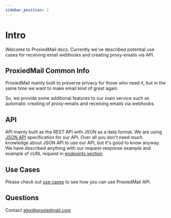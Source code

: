 ```yaml
---
sidebar_position: 1
---
```


# Intro

Welcome to ProxiedMail docs. Currently we've described potential use cases for receiving email webhooks and creating proxy-emails via API.

## ProxiedMail Common Info

ProxiedMail mainly built to preserve privacy for those who need it, but in the same time we want to make email kind of great again.

So, we provide some additional features to our main service such as automatic creating of proxy-emails and receiving emails via webhooks.

## API

API mainly built as the REST API with JSON as a data format. We are using [JSON API](https://jsonapi.org/) specification for our API.
Over all you don't need much knowledge about JSON API to use our API, but it's good to know anyway. 
We have described anything with our request-response example and example of cURL request in [endpoints section](/docs/category/http-endpoints).

## Use Cases

Please check out  [use cases](/docs/category/use-cases) to see how you can use ProxiedMail API.

## Questions

Contact alex@proxiedmail.com